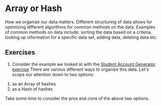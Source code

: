 # Array or Hash
How we organize our data matters. Different structuring of data allows for optimizing different algorithms for common methods on the data. Examples of common methods on data include: sorting the data based on a criteria, looking up information for a specific data set, adding data, deleting data etc.

## Exercises
1. Consider the example we looked at with the [Student Account Generator exercise](https://github.com/Ada-Developers-Academy/jump-start/blob/master/learning-to-code/arrays/assignments/account-generator.md) There are various different ways to organize this data. Let's scope our attention down to two options:
<ol>
  <li> as an Array of hashes </li>
  <li> as a Hash of hashes </li>
 </ol>
 Take some time to consider the pros and cons of the above two options.
